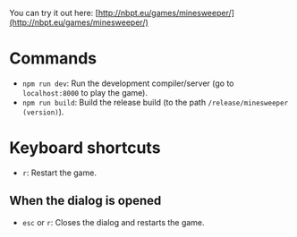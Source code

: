 You can try it out here: [http://nbpt.eu/games/minesweeper/](http://nbpt.eu/games/minesweeper/)

# Commands

-   `npm run dev`: Run the development compiler/server (go to `localhost:8000` to play the game).
-   `npm run build`: Build the release build (to the path `/release/minesweeper (version)`).

# Keyboard shortcuts

-   `r`: Restart the game.

## When the dialog is opened

-   `esc` or `r`: Closes the dialog and restarts the game.

